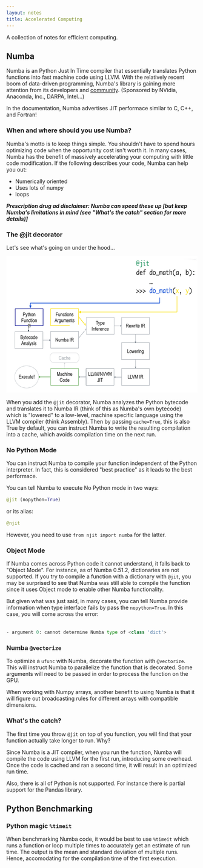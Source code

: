 ```yaml
---
layout: notes
title: Accelerated Computing 
---
```


A collection of notes for efficient computing.

## Numba
Numba is an Python Just In Time compiler that essentially translates Python functions into fast machine code using LLVM. With the relatively recent boom of data-driven programming, Numba's library is gaining more attention from its developers and [community](https://github.com/numba/numba). (Sponsored by NVidia, Anaconda, Inc., DARPA, Intel...)

In the documentation, Numba advertises JIT performace similar to C, C++, and Fortran!  

### When and where should you use Numba?
Numba's motto is to keep things simple. You shouldn't have to spend hours optimizing code when the opportunity cost isn't worth it. In many cases, Numba has the benefit of massively accelerating your computing with little code modification. If the following describes your code, Numba can help you out:
 - Numerically oriented
 - Uses lots of numpy
 - loops

***Prescription drug ad disclaimer: Numba can speed these up [but keep Numba's limitations in mind (see "What's the catch" section for more details)]***  

### The @jit decorator
Let's see what's going on under the hood...

<img src="/assets/jitcompile.PNG" width=640 height=360 class="center">

When you add the ``` @jit ``` decorator, Numba analyzes the Python bytecode and translates it to Numba IR (think of this as Numba's own bytecode) which is "lowered" to a low-level, machine specific language using the LLVM compiler (think Assembly). Then by passing ```cache=True```, this is also True by default, you can instruct Numba to write the resulting compilation into a cache, which avoids compilation time on the next run. 

### No Python Mode
You can instruct Numba to compile your function independent of the Python interpreter. In fact, this is considered "best practice" as it leads to the best performace. 

You can tell Numba to execute No Python mode in two ways:

```python
@jit (nopython=True) 
```

or its alias:

```python 
@njit 

```

However, you need to use ```from njit import numba``` for the latter.

### Object Mode
If Numba comes across Python code it cannot understand, it falls back to "Object Mode". For instance, as of Numba 0.51.2, dictionaries are not supported. If you try to compile a function with a dictionary with ```@jit```, you may be surprised to see that Numba was still able to compile the function since it uses Object mode to enable other Numba functionality.

But given what was just said, in many cases, you can tell Numba provide information when type interface fails by pass the ``` nopython=True ```. In this case, you will come across the error:

``` python

- argument 0: cannot determine Numba type of <class 'dict'> 

```


### Numba ```@vectorize```
To optimize a ```ufunc``` with Numba, decorate the function with ```@vectorize```. This will instruct Numba to parallelize the function that is decorated. Some arguments will need to be passed in order to process the function on the GPU. 

When working with Numpy arrays, another benefit to using Numba is that it will figure out broadcasting rules for different arrays with compatible dimensions.


### What's the catch?
The first time you throw ```@jit``` on top of you function, you will find that your function actually take longer to run. Why?

Since Numba is a JIT compiler, when you run the function, Numba will compile the code using LLVM for the first run, introducing some overhead. Once the code is cached and ran a second time, it will result in an optimized run time. 

Also, there is all of Python is not supported. For instance there is partial support for the Pandas library.

## Python Benchmarking

### Python magic ``` %timeit ```
When benchmarking Numba code, it would be best to use ``` %timeit ``` which runs a function or loop multiple times to accurately get an estimate of run time. The output is the mean and standard deviation of multiple runs. Hence, accomodating for the compilation time of the first execution. 


